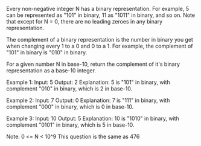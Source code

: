 Every non-negative integer N has a binary representation.  For example, 5 can be represented as "101" in binary, 11 as "1011" in binary, and so on.  Note that except for N = 0, there are no leading zeroes in any binary representation.

The complement of a binary representation is the number in binary you get when changing every 1 to a 0 and 0 to a 1.  For example, the complement of "101" in binary is "010" in binary.

For a given number N in base-10, return the complement of it's binary representation as a base-10 integer.

Example 1:
Input: 5
Output: 2
Explanation: 5 is "101" in binary, with complement "010" in binary, which is 2 in base-10.

Example 2:
Input: 7
Output: 0
Explanation: 7 is "111" in binary, with complement "000" in binary, which is 0 in base-10.

Example 3:
Input: 10
Output: 5
Explanation: 10 is "1010" in binary, with complement "0101" in binary, which is 5 in base-10.
 

Note:
0 <= N < 10^9
This question is the same as 476